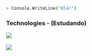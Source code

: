 ```bash
> Console.WriteLine("Olá!")
```


<div aling="start">
<h3>Technologies - (Estudando)</h3
                         <!-- Todos icons das tecnologias -->
<div>
  <img src="https://skillicons.dev/icons?i=html,css,js" />
</div><br>
<div>
<img src="https://skillicons.dev/icons?i=typescript,react,cs" />
</div>



  
</div>

